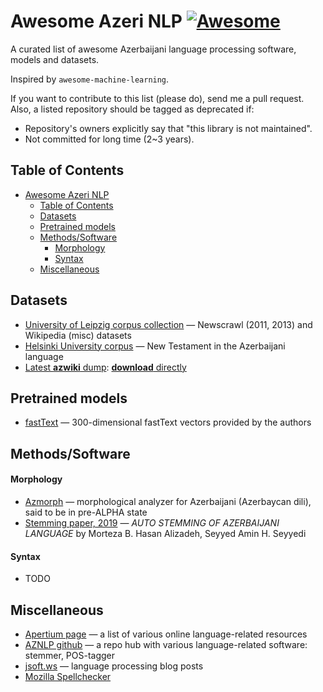 # Awesome Azeri NLP [![Awesome](https://cdn.rawgit.com/sindresorhus/awesome/d7305f38d29fed78fa85652e3a63e154dd8e8829/media/badge.svg)](https://github.com/sindresorhus/awesome)

A curated list of awesome Azerbaijani language processing software, models and datasets.

Inspired by `awesome-machine-learning`.

If you want to contribute to this list (please do), send me a pull request.
Also, a listed repository should be tagged as deprecated if:

* Repository's owners explicitly say that "this library is not maintained".
* Not committed for long time (2~3 years).

## Table of Contents
<!-- MarkdownTOC depth=3 -->
- [Awesome Azeri NLP](#awesome-azeri-nlp)
  - [Table of Contents](#table-of-contents)
  - [Datasets](#data)
  - [Pretrained models](#pretrained-models)
  - [Methods/Software](#software)
      - [Morphology](#morphology-s)
      - [Syntax](#syntax-s)
  - [Miscellaneous](#misc)
<!-- /MarkdownTOC -->

<a name="data"></a>
## Datasets
* [University of Leipzig corpus collection](https://cls.corpora.uni-leipzig.de/en?corpusLanguage=aze#tblselect) — Newscrawl (2011, 2013) and Wikipedia (misc) datasets
* [Helsinki University corpus](http://www.ling.helsinki.fi/uhlcs/readme-all/README-turkic-lgs.html#C21) — New Testament in the Azerbaijani language
* [Latest **azwiki** dump](https://dumps.wikimedia.org/azwiki/latest/): [**download** directly](https://dumps.wikimedia.org/azwiki/latest/azwiki-latest-pages-articles.xml.bz2)

<a name="pretrained-models"></a>
## Pretrained models
* [fastText](https://fasttext.cc/docs/en/crawl-vectors.html) — 300-dimensional fastText vectors provided by the authors

<a name="software"></a>
## Methods/Software

#### Morphology <a name="morphology-s"></a>
* [Azmorph](http://wiki.apertium.org/wiki/Azmorph) — morphological analyzer for Azerbaijani (Azerbaycan dili), said to be in pre-ALPHA state
* [Stemming paper, 2019](https://jpit.az/en/journals/227/) — *AUTO STEMMING OF AZERBAIJANI LANGUAGE* by Morteza B. Hasan Alizadeh, Seyyed Amin H. Seyyedi

#### Syntax <a name="syntax-s"></a>
* TODO


<a name="misc"></a>
## Miscellaneous
* [Apertium page](http://wiki.apertium.org/wiki/Azerbaijani) — a list of various online language-related resources 
* [AZNLP github](https://github.com/aznlp) — a repo hub with various language-related software: stemmer, POS-tagger
* [jsoft.ws](https://jsoft.ws/index.php?key=Azerbaijani%20NLP) — language processing blog posts
* [Mozilla Spellchecker](https://github.com/mozillaz/spellchecker)
